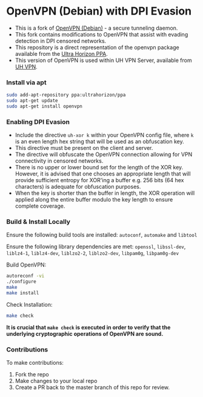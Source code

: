 # OpenVPN (Debian) with DPI Evasion

- This is a fork of [OpenVPN (Debian)](https://salsa.debian.org/debian/openvpn) - a secure tunneling daemon.
- This fork contains modifications to OpenVPN that assist with evading detection in DPI censored networks.
- This repository is a direct representation of the openvpn package available from the [Ultra Horizon PPA](https://launchpad.net/~ultrahorizon/+archive/ubuntu/ppa).
- This version of OpenVPN is used within UH VPN Server, available from [UH VPN](https://uh-vpn.com).

### Install via apt

```bash
sudo add-apt-repository ppa:ultrahorizon/ppa
sudo apt-get update
sudo apt-get install openvpn
```

### Enabling DPI Evasion

- Include the directive `uh-xor k` within your OpenVPN config file, where `k` is an even length hex string that will be used as an obfuscation key. 
- This directive must be present on the client and server. 
- The directive will obfuscate the OpenVPN connection allowing for VPN connectivity in censored networks. 
- There is no upper or lower bound set for the length of the XOR key. However, it is advised that one chooses an appropriate length that will provide sufficient entropy for XOR'ing a buffer e.g. 256 bits (64 hex characters) is adequate for obfuscation purposes.
- When the key is shorter than the buffer in length, the XOR operation will applied along the entire buffer modulo the key length to ensure complete coverage.

### Build & Install Locally

Ensure the following build tools are installed:
`autoconf`, `automake` and `libtool`

Ensure the following library dependencies are met:
`openssl`, `libssl-dev`, `liblz4-1`, `liblz4-dev`, `liblzo2-2`, `liblzo2-dev`, `libpam0g`, `libpam0g-dev`

Build OpenVPN:
```bash
autoreconf -vi
./configure
make
make install
```

Check Installation:
```bash
make check
```

**It is crucial that `make check` is executed in order to verify that the underlying cryptographic operations of OpenVPN are sound.**

### Contributions

To make contributions:

1. Fork the repo
2. Make changes to your local repo
3. Create a PR back to the master branch of this repo for review.

